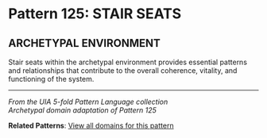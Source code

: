 # Pattern 125: STAIR SEATS

## ARCHETYPAL ENVIRONMENT

Stair seats within the archetypal environment provides essential patterns and relationships that contribute to the overall coherence, vitality, and functioning of the system.

---

*From the UIA 5-fold Pattern Language collection*  
*Archetypal domain adaptation of Pattern 125*

**Related Patterns**: [View all domains for this pattern](../../UIA/md/T125%20STAIR%20SEATS.md)
